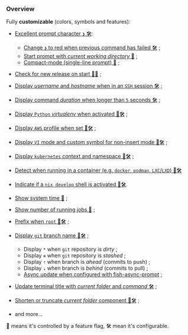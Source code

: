 <!-- markdownlint-disable MD041 -->
### Overview

Fully **customizable** (colors, symbols and features):

* [Excellent prompt character `❯` 🛠][prompt-symbol]:

    * [Change `❯` to red when previous command has failed 🛠][separate-error-symbol] ;
    * [Start prompt with _current working directory_ 🏴][current-working-directory] ;
    * [Compact-mode (single-line prompt) 🏴][single-line-prompt] ;
  
* [Check for new release on start 🏴🐌][check-for-new-release] ;
* [Display _username_ and _hostname_ when in an `SSH` session 🛠][ssh-session] ;
* [Display command _duration_ when longer than `5` seconds 🛠][time-duration] ;
* [Display `Python` _virtualenv_ when activated 🏴🛠][python-virtualenv] ;
* [Display `AWS`  profile when set 🏴🛠][aws-profile] ;
* [Display `VI` mode and custom symbol for non-insert mode 🏴🛠][vi-mode] ;
* [Display `kubernetes` context and namespace 🏴🛠][kubernetes] ;
* [Detect when running in a container (e.g. `docker`, `podman`, `LXC`/`LXD`) 🏴🛠][container-detection-docker]
* [Indicate if a `nix develop` shell is activated 🏴🛠][nix-os].
* [Show system time 🏴][time-duration] ;
* [Show number of running jobs 🏴][jobs] ;
* [Prefix when `root` 🏴🛠][working-as-root] ;
* [Display `git` branch name 🏴🛠][git] ;
  
    * Display `*` when `git` repository is _dirty_ ;
    * Display `≡` when `git` repository is _stashed_ ;
    * Display `⇡` when branch is _ahead_ (commits to push) ;
    * Display `⇣` when branch is _behind_ (commits to pull) ;
    * [Async update when configured with fish-async-prompt][async] ;

* [Update terminal title with _current folder_ and _command_ 🛠][title] ;
* [Shorten or truncate _current folder_ component 🏴🛠][current-working-directory] ;
* and more…

🏴 means it's controlled by a feature flag, 🛠 mean it's configurable.

[async]: https://github.com/pure-fish/pure/wiki/Async-git-Prompt
<!-- markdownlint-disable MD051 -->
[check-for-new-release]: #check-for-new-release
[container-detection-docker]: #container-detection-docker
[current-working-directory]: #current-working-directory
[git]: #git
[jobs]: #jobs
[kubernetes]: #kubernetes
[nix-os]: #nix-os
[prompt-symbol]: #prompt-symbol
[python-virtualenv]: #python-virtualenv
[aws-profile]: #aws-profile
[separate-error-symbol]: #separate-error-symbol
[single-line-prompt]: #single-line-prompt
[ssh-session]: #ssh-session
[time-duration]: #time-duration
[title]: #title
[vi-mode]: #vi-mode
[working-as-root]: #working-as-root
<!-- markdownlint-enable MD051 -->
